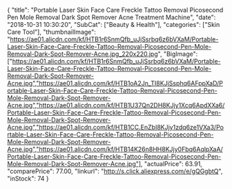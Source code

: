 {
	"title": "Portable Laser Skin Face Care Freckle Tattoo Removal Picosecond Pen Mole Removal Dark Spot Remover Acne Treatment Machine",
	"date": "2018-10-31 10:30:20",
	"SubCat": ["Beauty & Health"],
	"categories": ["Skin Care Tool"],
	"thumbnailImage": "https://ae01.alicdn.com/kf/HTB1r6SnmQfb_uJjSsrbq6z6bVXaM/Portable-Laser-Skin-Face-Care-Freckle-Tattoo-Removal-Picosecond-Pen-Mole-Removal-Dark-Spot-Remover-Acne.jpg_220x220.jpg",
	"BigImage": ["https://ae01.alicdn.com/kf/HTB1r6SnmQfb_uJjSsrbq6z6bVXaM/Portable-Laser-Skin-Face-Care-Freckle-Tattoo-Removal-Picosecond-Pen-Mole-Removal-Dark-Spot-Remover-Acne.jpg","https://ae01.alicdn.com/kf/HTB1oA2Jn_TI8KJjSsphq6AFppXaD/Portable-Laser-Skin-Face-Care-Freckle-Tattoo-Removal-Picosecond-Pen-Mole-Removal-Dark-Spot-Remover-Acne.jpg","https://ae01.alicdn.com/kf/HTB1U37Qn2DH8KJjy1Xcq6ApdXXa6/Portable-Laser-Skin-Face-Care-Freckle-Tattoo-Removal-Picosecond-Pen-Mole-Removal-Dark-Spot-Remover-Acne.jpg","https://ae01.alicdn.com/kf/HTB1CC.EnZbI8KJjy1zdq6ze1VXa3/Portable-Laser-Skin-Face-Care-Freckle-Tattoo-Removal-Picosecond-Pen-Mole-Removal-Dark-Spot-Remover-Acne.jpg","https://ae01.alicdn.com/kf/HTB14K26n8HH8KJjy0Fbq6AqlpXaA/Portable-Laser-Skin-Face-Care-Freckle-Tattoo-Removal-Picosecond-Pen-Mole-Removal-Dark-Spot-Remover-Acne.jpg"],
	"actualPrice": 63.91,
	"comparePrice": 77.00,
	"linkurl": "http://s.click.aliexpress.com/e/gQGgbtQ",
	"inStock": 74
}
